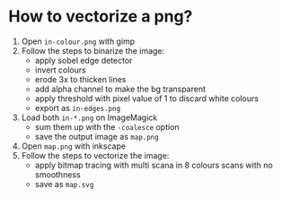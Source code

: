 # How to vectorize a png?

1. Open `in-colour.png` with gimp
2. Follow the steps to binarize the image:
    - apply sobel edge detector
    - invert colours
    - erode 3x to thicken lines
    - add alpha channel to make the bg transparent
    - apply threshold with pixel value of 1 to discard white colours
    - export as `in-edges.png`
3. Load both `in-*.png` on ImageMagick 
    - sum them up with the `-coalesce` option 
    - save the output image as `map.png` 
4. Open `map.png` with inkscape
5. Follow the steps to vectorize the image:
    - apply bitmap tracing with multi scana in 8 colours scans with no smoothness
    - save as `map.svg`
